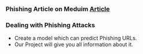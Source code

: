 ### Phishing Article on Meduim <a href='https://medium.com/@taruntiwari.hp/phishing-sites-predictor-using-fastapi-2b5de0272f0'>Article</a> 
### Dealing with Phishing Attacks 
* Create a model which can predict Phishing URLs.
* Our Project will give you all information about it.
